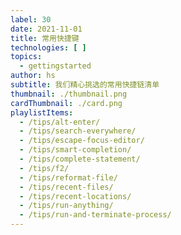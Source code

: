 ```yaml
---
label: 30
date: 2021-11-01
title: 常用快捷键
technologies: [ ]
topics:
  - gettingstarted
author: hs
subtitle: 我们精心挑选的常用快捷链清单
thumbnail: ./thumbnail.png
cardThumbnail: ./card.png
playlistItems:
  - /tips/alt-enter/
  - /tips/search-everywhere/
  - /tips/escape-focus-editor/
  - /tips/smart-completion/
  - /tips/complete-statement/
  - /tips/f2/
  - /tips/reformat-file/
  - /tips/recent-files/
  - /tips/recent-locations/
  - /tips/run-anything/
  - /tips/run-and-terminate-process/
---
```


